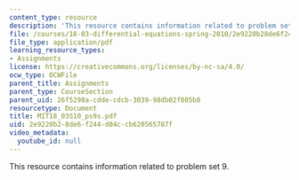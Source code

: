 ```yaml
---
content_type: resource
description: 'This resource contains information related to problem set 9. '
file: /courses/18-03-differential-equations-spring-2010/2e9220b28de6f244d04ccb620565787f_MIT18_03S10_ps9s.pdf
file_type: application/pdf
learning_resource_types:
- Assignments
license: https://creativecommons.org/licenses/by-nc-sa/4.0/
ocw_type: OCWFile
parent_title: Assignments
parent_type: CourseSection
parent_uid: 26f5298a-cdde-cdcb-3039-98db02f085b8
resourcetype: Document
title: MIT18_03S10_ps9s.pdf
uid: 2e9220b2-8de6-f244-d04c-cb620565787f
video_metadata:
  youtube_id: null
---
```

This resource contains information related to problem set 9. 
